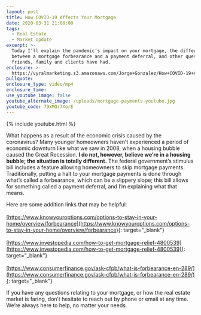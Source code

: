 ```yaml
---
layout: post
title: How COVID-19 Affects Your Mortgage
date: 2020-03-31 21:08:00
tags:
  - Real Estate
  - Market Update
excerpt: >-
  Today I’ll explain the pandemic’s impact on your mortgage, the difference
  between a mortgage forbearance and a payment deferral, and other questions our
  friends, family and clients have had.
enclosure: >-
  https://vyralmarketing.s3.amazonaws.com/Jorge+Gonzalez/How+COVID-19+Affects+Your+Mortgage.mp4
pullquote:
enclosure_type: video/mp4
enclosure_time:
use_youtube_image: false
youtube_alternate_image: /uploads/mortgage-payments-youtube.jpg
youtube_code: 79xMQr7XorE
---
```


{% include youtube.html %}

What happens as a result of the economic crisis caused by the coronavirus? Many younger homeowners haven’t experienced a period of economic downturn like what we saw in 2008, when a housing bubble caused the Great Recession. **I do not, however, believe we’re in a housing bubble; the situation is totally different.** The federal government’s stimulus bill includes a feature allowing homeowners to skip mortgage payments. Traditionally, putting a halt to your mortgage payments is done through what’s called a forbearance, which can be a slippery slope; this bill allows for something called a payment deferral, and I’m explaining what that means.

Here are some addition links that may be helpful:<br><br>[https://www.knowyouroptions.com/options-to-stay-in-your-home/overview/forbearance​​​​​​​](https://www.knowyouroptions.com/options-to-stay-in-your-home/overview/forbearance){: target="_blank"}<br><br>[https://www.investopedia.com/how-to-get-mortgage-relief-4800539](https://www.investopedia.com/how-to-get-mortgage-relief-4800539){: target="_blank"}<br><br>[https://www.consumerfinance.gov/ask-cfpb/what-is-forbearance-en-289/](https://www.consumerfinance.gov/ask-cfpb/what-is-forbearance-en-289/){: target="_blank"}

If you have any questions relating to your mortgage, or how the real estate market is faring, don’t hesitate to reach out by phone or email at any time. We’re always here to help, no matter your needs.